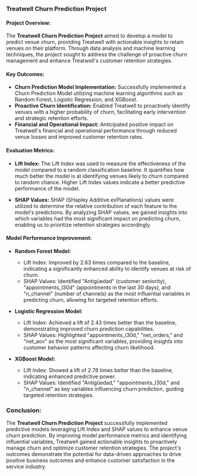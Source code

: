 ### Treatwell Churn Prediction Project

#### Project Overview:

The **Treatwell Churn Prediction Project** aimed to develop a model to predict venue churn, providing Treatwell with actionable insights to retain venues on their platform. Through data analysis and machine learning techniques, the project sought to address the challenge of proactive churn management and enhance Treatwell's customer retention strategies.

#### Key Outcomes:

- **Churn Prediction Model Implementation:** Successfully implemented a Churn Prediction Model utilizing machine learning algorithms such as Random Forest, Logistic Regression, and XGBoost.
- **Proactive Churn Identification:** Enabled Treatwell to proactively identify venues with a higher probability of churn, facilitating early intervention and strategic retention efforts.
- **Financial and Operational Impact:** Anticipated positive impact on Treatwell's financial and operational performance through reduced venue losses and improved customer retention rates.

#### Evaluation Metrics:

- **Lift Index:** The Lift Index was used to measure the effectiveness of the model compared to a random classification baseline. It quantifies how much better the model is at identifying venues likely to churn compared to random chance. Higher Lift Index values indicate a better predictive performance of the model.
  
- **SHAP Values:** SHAP (SHapley Additive exPlanations) values were utilized to determine the relative contribution of each feature to the model's predictions. By analyzing SHAP values, we gained insights into which variables had the most significant impact on predicting churn, enabling us to prioritize retention strategies accordingly.

#### Model Performance Improvement:

- **Random Forest Model:**
  - Lift Index: Improved by 2.63 times compared to the baseline, indicating a significantly enhanced ability to identify venues at risk of churn.
  - SHAP Values: Identified "Antigüedad" (customer seniority), "appointments_l30d" (appointments in the last 30 days), and "n_channel" (number of channels) as the most influential variables in predicting churn, allowing for targeted retention efforts.

- **Logistic Regression Model:**
  - Lift Index: Achieved a lift of 2.43 times better than the baseline, demonstrating improved churn prediction capabilities.
  - SHAP Values: Highlighted "appointments_l30d," "net_orders," and "net_aov" as the most significant variables, providing insights into customer behavior patterns affecting churn likelihood.

- **XGBoost Model:**
  - Lift Index: Showed a lift of 2.78 times better than the baseline, indicating enhanced predictive power.
  - SHAP Values: Identified "Antigüedad," "appointments_l30d," and "n_channel" as key variables influencing churn prediction, guiding targeted retention strategies.

### Conclusion:

The **Treatwell Churn Prediction Project** successfully implemented predictive models leveraging Lift Index and SHAP values to enhance venue churn prediction. By improving model performance metrics and identifying influential variables, Treatwell gained actionable insights to proactively manage churn and optimize customer retention strategies. The project's outcomes demonstrate the potential for data-driven approaches to drive positive business outcomes and enhance customer satisfaction in the service industry.
